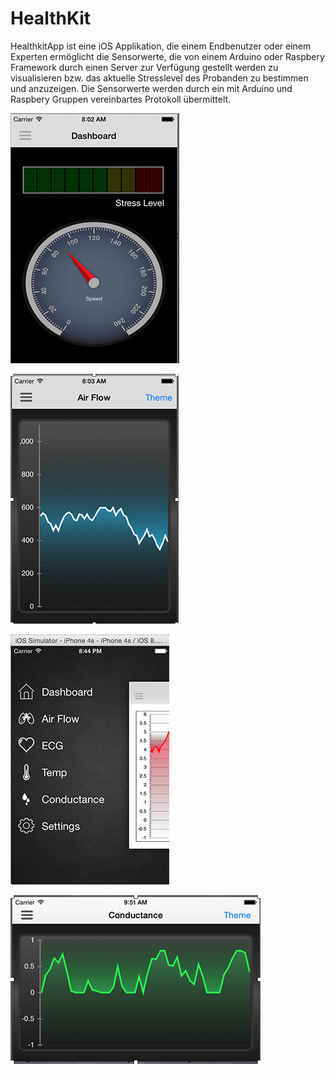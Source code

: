 HealthKit
=========

HealthkitApp ist eine iOS Applikation, die einem Endbenutzer oder einem Experten ermöglicht die Sensorwerte, 
die von einem Arduino oder Raspbery Framework durch einen Server zur Verfügung gestellt werden zu visualisieren 
bzw. das aktuelle Stresslevel des Probanden zu bestimmen und anzuzeigen. Die Sensorwerte werden durch ein mit 
Arduino und Raspbery Gruppen vereinbartes Protokoll übermittelt.


![](https://raw.githubusercontent.com/jrmansour/HealthKit/master/Screenshots/Screen%20Shot%20Main%20Screen%20copy.png)

![](https://raw.githubusercontent.com/jrmansour/HealthKit/master/Screenshots/Screen%20Shot%20air%20flow%20diagramm%20%20copy.png)

[](https://raw.githubusercontent.com/jrmansour/HealthKit/master/Screenshots/Screen%20Shot%20change%20theme%20copy.png)

![](https://raw.githubusercontent.com/jrmansour/HealthKit/master/Screenshots/Screen%20Shot%20side%20menu%20copy.png)

![](https://raw.githubusercontent.com/jrmansour/HealthKit/master/Screenshots/Screen%20Shot%20rotated%20screen%20copy.png)
